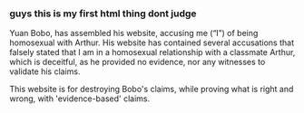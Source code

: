 ### guys this is my first html thing dont judge

Yuan Bobo, has assembled his website, accusing me (“I”) of being homosexual with Arthur.
His website has contained several accusations that falsely stated that I am in a homosexual relationship with a classmate Arthur, which is deceitful, as he provided no evidence, nor any witnesses to validate his claims.

This website is for destroying Bobo's claims, while proving what is right and wrong, with 'evidence-based' claims.
